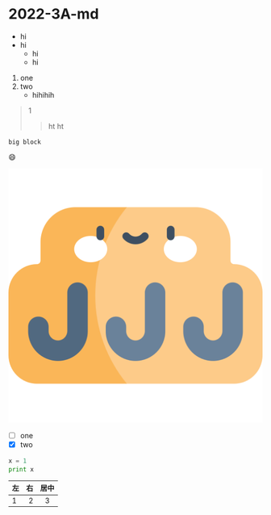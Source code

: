 # 2022-3A-md

* hi
* hi 
  * hi
  * hi

1. one
2. two
    - hihihih
 
>1
>>ht
>>ht


```
big block
```

:smile:

![hanger](hanger.png "hanger")

- [ ] one
- [x] two

```python
x = 1
print x
```

| 左 | 右 | 居中 |
| :-----| ----: | :----: |
| 1 | 2 | 3 |
